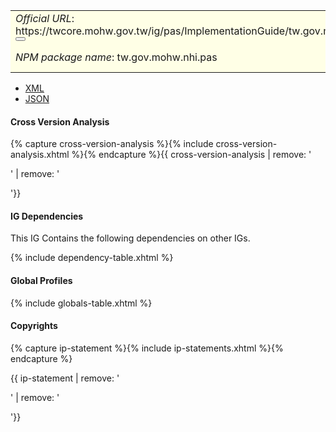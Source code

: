 <table class="grid rwd-table" style="background-color:#ffffe6;width: 100%;">
    <tbody>
    <tr>
      <td colspan="4"><i>Official URL</i>: <span class="copy-text">https://twcore.mohw.gov.tw/ig/pas/ImplementationGuide/tw.gov.mohw.nhi.pas<button title="" class="btn-copy" data-clipboard-text="https://twcore.mohw.gov.tw/ig/pas/ImplementationGuide/tw.gov.mohw.nhi.pas" data-original-title="複製URL"></button></span></td>
      <td><i>Version</i>:<span class="copy-text">1.0.2 <button title="" class="btn-copy" data-clipboard-text="https://twcore.mohw.gov.tw/ig/pas/ImplementationGuide/tw.gov.mohw.nhi.pas|1.0.2" data-original-title="複製含版本資訊的URL"></button></span></td>
    </tr>
    <tr>
      <td colspan="4"><i>NPM package name</i>: tw.gov.mohw.nhi.pas</td>
      <td><i>Computable Name</i>: <span style="font-family: monospace;">TWPAS</span></td>
    </tr>
  </tbody>
</table>

- [XML](ImplementationGuide-tw.gov.mohw.nhi.pas.xml)
- [JSON](ImplementationGuide-tw.gov.mohw.nhi.pas.json)

#### Cross Version Analysis

{% capture cross-version-analysis %}{% include cross-version-analysis.xhtml %}{% endcapture %}{{ cross-version-analysis | remove: '<p>' | remove: '</p>'}}

#### IG Dependencies

This IG Contains the following dependencies on other IGs.

{% include dependency-table.xhtml %}

#### Global Profiles

{% include globals-table.xhtml %}

#### Copyrights

{% capture ip-statement %}{% include ip-statements.xhtml %}{% endcapture %}

{{ ip-statement | remove: '<p>' | remove: '</p>'}}
